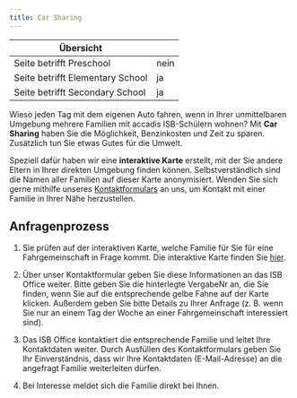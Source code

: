 ```yaml
---
title: Car Sharing
---
```


| Übersicht | |
| --- | --- |
| Seite betrifft Preschool | nein |
| Seite betrifft Elementary School | ja |
| Seite betrifft Secondary School | ja |

Wieso jeden Tag mit dem eigenen Auto fahren, wenn in Ihrer unmittelbaren Umgebung mehrere Familien mit accadis ISB-Schülern wohnen? Mit **Car Sharing** haben Sie die Möglichkeit, Benzinkosten und Zeit zu sparen. Zusätzlich tun Sie etwas Gutes für die Umwelt.

Speziell dafür haben wir eine **interaktive Karte** erstellt, mit der Sie andere Eltern in Ihrer direkten Umgebung finden können. Selbstverständlich sind die Namen aller Familien auf dieser Karte anonymisiert. Wenden Sie sich gerne mithilfe unseres [Kontaktformulars](https://www.accadis-isb.eu/isb-anfragen-inquiries) an uns, um Kontakt mit einer Familie in Ihrer Nähe herzustellen.

## Anfragenprozess 

1.  Sie prüfen auf der interaktiven Karte, welche Familie für Sie für eine Fahrgemeinschaft in Frage kommt. Die interaktive Karte finden Sie [hier](https://www.google.com/maps/d/viewer?mid=1JheU_hlsGTp6HCnmUtGYEgngI2A&ll=50.221416233629206%2C8.580290449999985&z=10).  
    
2.  Über unser Kontaktformular geben Sie diese Informationen an das ISB Office weiter. Bitte geben Sie die hinterlegte VergabeNr an, die Sie finden, wenn Sie auf die entsprechende gelbe Fahne auf der Karte klicken. Außerdem geben Sie bitte Details zu Ihrer Anfrage (z. B. wenn Sie nur an einem Tag der Woche an einer Fahrgemeinschaft interessiert sind).  
    
3.  Das ISB Office kontaktiert die entsprechende Familie und leitet Ihre Kontaktdaten weiter. Durch Ausfüllen des Kontaktformulars geben Sie Ihr Einverständnis, dass wir Ihre Kontaktdaten (E-Mail-Adresse) an die angefragt Familie weiterleiten dürfen.  
    
4.  Bei Interesse meldet sich die Familie direkt bei Ihnen.